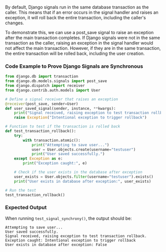 By default, Django signals run in the same database transaction as the caller. This means that if an error occurs in the signal handler and raises an exception, it will roll back the entire transaction, including the caller's changes.

To demonstrate this, we can use a post_save signal to raise an exception after the main transaction completes. If Django signals were not in the same transaction as the caller, raising an exception in the signal handler would not affect the main transaction. However, if they are in the same transaction, the entire transaction will be rolled back, including the user creation.

### Code Example to Prove Django Signals are Synchronous

```python
from django.db import transaction
from django.db.models.signals import post_save
from django.dispatch import receiver
from django.contrib.auth.models import User

# Define a signal receiver that raises an exception
@receiver(post_save, sender=User)
def user_saved_signal(sender, instance, **kwargs):
    print("Signal received, raising exception to test transaction rollback.")
    raise Exception("Intentional exception to trigger rollback")

# Function to test if the transaction is rolled back
def test_transaction_rollback():
    try:
        with transaction.atomic():
            print("Attempting to save user...")
            user = User.objects.create(username="testuser")
            print("User saved successfully.")
    except Exception as e:
        print("Exception caught:", e)

    # Check if the user exists in the database after exception
    user_exists = User.objects.filter(username="testuser").exists()
    print("User exists in database after exception:", user_exists)

# Run the test
test_transaction_rollback()

```


### Expected Output

When running `test_signal_synchrony()`, the output should be:

```
Attempting to save user...
User saved successfully.
Signal received, raising exception to test transaction rollback.
Exception caught: Intentional exception to trigger rollback
User exists in database after exception: False


```
